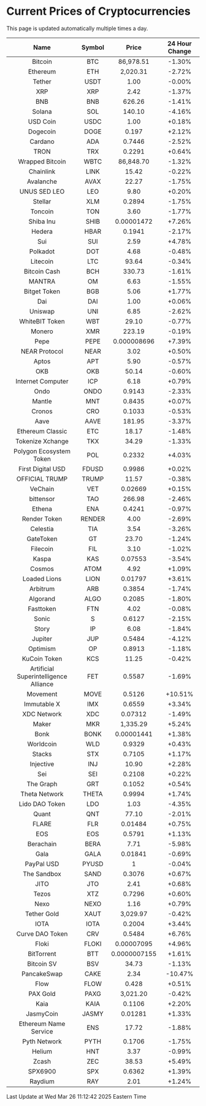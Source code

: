 # Current Prices of Cryptocurrencies
This page is updated automatically multiple times a day.

| Name | Symbol | Price | 24 Hour Change |
| :---: |:---:| :---: | :---: |
| Bitcoin | BTC | 86,978.51 | -1.30% |
| Ethereum | ETH | 2,020.31 | -2.72% |
| Tether | USDT | 1.00 | -0.00% |
| XRP | XRP | 2.42 | -1.37% |
| BNB | BNB | 626.26 | -1.41% |
| Solana | SOL | 140.10 | -4.16% |
| USD Coin | USDC | 1.00 | +0.18% |
| Dogecoin | DOGE | 0.197 | +2.12% |
| Cardano | ADA | 0.7446 | -2.52% |
| TRON | TRX | 0.2291 | +0.64% |
| Wrapped Bitcoin | WBTC | 86,848.70 | -1.32% |
| Chainlink | LINK | 15.42 | -0.22% |
| Avalanche | AVAX | 22.27 | -1.75% |
| UNUS SED LEO | LEO | 9.80 | +0.20% |
| Stellar | XLM | 0.2894 | -1.75% |
| Toncoin | TON | 3.60 | -1.77% |
| Shiba Inu | SHIB | 0.00001472 | +7.26% |
| Hedera | HBAR | 0.1941 | -2.17% |
| Sui | SUI | 2.59 | +4.78% |
| Polkadot | DOT | 4.68 | -0.48% |
| Litecoin | LTC | 93.64 | -0.34% |
| Bitcoin Cash | BCH | 330.73 | -1.61% |
| MANTRA | OM | 6.63 | -1.55% |
| Bitget Token | BGB | 5.06 | +1.77% |
| Dai | DAI | 1.00 | +0.06% |
| Uniswap | UNI | 6.85 | -2.62% |
| WhiteBIT Token | WBT | 29.10 | -0.77% |
| Monero | XMR | 223.19 | -0.19% |
| Pepe | PEPE | 0.000008696 | +7.39% |
| NEAR Protocol | NEAR | 3.02 | +0.50% |
| Aptos | APT | 5.90 | -0.57% |
| OKB | OKB | 50.14 | -0.60% |
| Internet Computer | ICP | 6.18 | +0.79% |
| Ondo | ONDO | 0.9143 | -2.33% |
| Mantle | MNT | 0.8435 | +0.07% |
| Cronos | CRO | 0.1033 | -0.53% |
| Aave | AAVE | 181.95 | -3.37% |
| Ethereum Classic | ETC | 18.17 | -1.48% |
| Tokenize Xchange | TKX | 34.29 | -1.33% |
| Polygon Ecosystem Token | POL | 0.2332 | +4.03% |
| First Digital USD | FDUSD | 0.9986 | +0.02% |
| OFFICIAL TRUMP | TRUMP | 11.57 | -0.38% |
| VeChain | VET | 0.02669 | +0.15% |
| bittensor | TAO | 266.98 | -2.46% |
| Ethena | ENA | 0.4241 | -0.97% |
| Render Token | RENDER | 4.00 | -2.69% |
| Celestia | TIA | 3.54 | -3.26% |
| GateToken | GT | 23.70 | -1.24% |
| Filecoin | FIL | 3.10 | -1.02% |
| Kaspa | KAS | 0.07553 | -3.54% |
| Cosmos | ATOM | 4.92 | +1.09% |
| Loaded Lions | LION | 0.01797 | +3.61% |
| Arbitrum | ARB | 0.3854 | -1.74% |
| Algorand | ALGO | 0.2085 | -1.80% |
| Fasttoken | FTN | 4.02 | -0.08% |
| Sonic | S | 0.6127 | -2.15% |
| Story | IP | 6.08 | -1.84% |
| Jupiter | JUP | 0.5484 | -4.12% |
| Optimism | OP | 0.8913 | -1.18% |
| KuCoin Token | KCS | 11.25 | -0.42% |
| Artificial Superintelligence Alliance | FET | 0.5587 | -1.69% |
| Movement | MOVE | 0.5126 | +10.51% |
| Immutable X | IMX | 0.6559 | +3.34% |
| XDC Network | XDC | 0.07312 | -1.49% |
| Maker | MKR | 1,335.29 | +5.24% |
| Bonk | BONK | 0.00001441 | +1.38% |
| Worldcoin | WLD | 0.9329 | +0.43% |
| Stacks | STX | 0.7105 | +1.17% |
| Injective | INJ | 10.90 | +2.28% |
| Sei | SEI | 0.2108 | +0.22% |
| The Graph | GRT | 0.1052 | +0.54% |
| Theta Network | THETA | 0.9994 | +1.74% |
| Lido DAO Token | LDO | 1.03 | -4.35% |
| Quant | QNT | 77.10 | -2.01% |
| FLARE | FLR | 0.01484 | +0.75% |
| EOS | EOS | 0.5791 | +1.13% |
| Berachain | BERA | 7.71 | -5.98% |
| Gala | GALA | 0.01841 | -0.69% |
| PayPal USD | PYUSD | 1 | -0.04% |
| The Sandbox | SAND | 0.3076 | +0.67% |
| JITO | JTO | 2.41 | +0.68% |
| Tezos | XTZ | 0.7296 | +0.60% |
| Nexo | NEXO | 1.16 | +0.79% |
| Tether Gold | XAUT | 3,029.97 | -0.42% |
| IOTA | IOTA | 0.2004 | +3.44% |
| Curve DAO Token | CRV | 0.5484 | +6.76% |
| Floki | FLOKI | 0.00007095 | +4.96% |
| BitTorrent | BTT | 0.0000007155 | +1.61% |
| Bitcoin SV | BSV | 34.73 | -1.13% |
| PancakeSwap | CAKE | 2.34 | -10.47% |
| Flow | FLOW | 0.428 | +0.51% |
| PAX Gold | PAXG | 3,021.20 | -0.42% |
| Kaia | KAIA | 0.1106 | +2.20% |
| JasmyCoin | JASMY | 0.01281 | +1.33% |
| Ethereum Name Service | ENS | 17.72 | -1.88% |
| Pyth Network | PYTH | 0.1706 | -1.75% |
| Helium | HNT | 3.37 | -0.99% |
| Zcash | ZEC | 38.53 | +5.49% |
| SPX6900 | SPX | 0.6362 | +1.39% |
| Raydium | RAY | 2.01 | +1.24% |

Last Update at Wed Mar 26 11:12:42 2025 Eastern Time